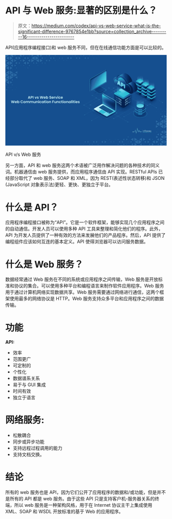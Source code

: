 # API 与 Web 服务:显著的区别是什么？

> 原文：<https://medium.com/codex/api-vs-web-service-what-is-the-significant-difference-9767854e1bb?source=collection_archive---------16----------------------->

API(应用程序编程接口)和 web 服务不同，但在在线通信功能方面是可以比较的。

![](img/a01fcddba719e1e49c906019f6b65ba6.png)

API v/s Web 服务

另一方面，API 和 web 服务这两个术语被广泛用作解决问题的各种技术的同义词。机器通信由 web 服务提供，而应用程序通信由 API 实现。RESTful APIs 已经部分取代了 web 服务、SOAP 和 XML，因为 REST(表述性状态转移)和 JSON (JavaScript 对象表示法)更轻、更快、更独立于平台。

# 什么是 API？

应用程序编程接口被称为“API”。它是一个软件框架，能够实现几个应用程序之间的自动通信。开发人员可以使用多种 API 工具来整理和简化他们的程序。此外，API 为开发人员提供了一种有效的方法来发展他们的产品程序。然后，API 提供了编程组件应该如何互连的基本定义。API 使得浏览器可以访问服务数据。

# **什么是 Web 服务？**

数据经常通过 Web 服务在不同的系统或应用程序之间传输，Web 服务是开放标准和协议的集合。可以使用多种平台和编程语言来制作软件应用程序。Web 服务用于通过计算机网络实现数据共享。Web 服务需要通过网络进行通信，这两个框架使用最多的网络协议是 HTTP。Web 服务支持众多平台和应用程序之间的数据传输。

# **功能**

**API:**

*   效率
*   范围更广
*   可定制的
*   个性化
*   数据谱系关系
*   易于与 GUI 集成
*   时间有效
*   独立于语言

# **网络服务:**

*   松散耦合
*   同步或异步功能
*   支持远程过程调用的能力
*   支持文档交换。

# **结论**

所有的 web 服务也是 API，因为它们公开了应用程序的数据和/或功能，但是并不是所有的 API 都是 web 服务。由于这些 API 只是支持客户机-服务器关系的终端，所以 web 服务是一种架构风格，用于在 Internet 协议主干上集成使用 XML、SOAP 和 WSDL 开放标准的基于 Web 的应用程序。